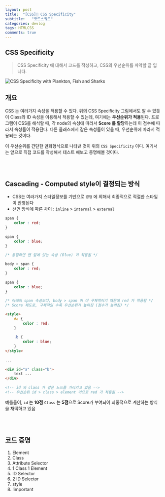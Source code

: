 ```yaml
---
layout: post
title:  "[CSS] CSS Specificity"
subtitle:   "코드스쿼드"
categories: devlog
tags: HTMLCSS
comments: true
---
```


## CSS Specificity

> CSS Specificity 에 대해서 코드를 작성하고, CSS의 우선순위를 파악할 글 입니다.

![CSS Specificity with Plankton, Fish and Sharks](https://i.imgur.com/YMr3mGc.png)

## 개요

CSS 는 여러가지 속성을 적용할 수 있다. 위의 CSS Specificity 그림에서도 알 수 있듯이 Class와 ID 속성을 이용해서 적용할 수 있는데, 여기에는 **우선순위가 적용**된다. 프로그램이 CSS를 해석할 때, 각 node의 속성에 따라서 **Score 를 할당**하는데 이 점수에 따라서 속성들이 적용된다. 다른 클래스에서 같은 속성들이 있을 때, 우선순위에 따라서 적용되는 것이다.

이 우선순위를 간단한 만화형식으로 나타낸 것이 위의 `CSS Specificity` 이다. 여기서는 앞으로 직접 코드를 작성해서 테스트 해보고 증명해볼 것이다.

<br/>

<br/>

## Cascading - Computed style이 결정되는 방식

- CSS는 여러가지 스타일정보를 기반으로 `경쟁` 에 의해서 최종적으로 적절한 스타일이 반영된다
- 선언 방식에 따른 차이 : `inline` > `internal` > `external`

```css
span {
    color : red;
}
  
span {
    color : blue;
}
  
/* 동일하면 맨 밑에 있는 속성 (Blue) 이 적용됨 */
```

```css
body > span {
    color : red;
}
  
span {
    color : blue;
}
  
/* 아래의 span 속성보다, body > span 이 더 구체적이기 때문에 red 가 적용됨 */
/* Score 제도로, 구체적일 수록 우선순위가 높아짐 (점수가 높아짐) */
```

```html
<style>
	#a {
        color : red;
	}
  	
	.b {
        color : blue;
	}
</style>
  
...
  
<div id="a" class="b">
	text ...
</div>
  
<!-- id 와 class 가 같은 노드를 가리키고 있음 -->
<!-- 우선순위 id > class > element 이므로 red 가 적용됨 -->
```

예를들어, `id` 는 **10점** `Class` 는 **5점**으로 Score가 부여되어 최종적으로 계산하는 방식을 채택하고 있음

<br/>

<br/>

## 코드 증명

1. Element
2. Class
3. Attribute Selector
4. 1 Class 1 Element
5. ID Selector
6. 2 ID Selector
7. style
8. !important













































